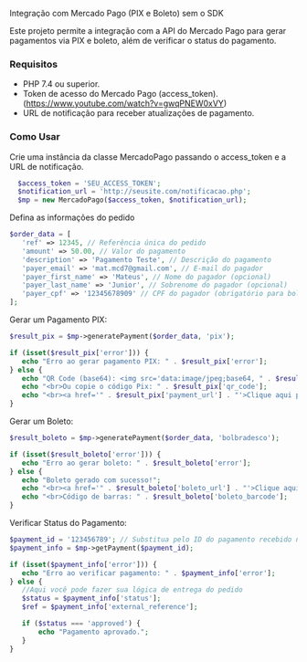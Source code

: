 Integração com Mercado Pago (PIX e Boleto) sem o SDK

Este projeto permite a integração com a API do Mercado Pago para gerar pagamentos via PIX e boleto, além de verificar o status do pagamento.


### Requisitos

- PHP 7.4 ou superior.
- Token de acesso do Mercado Pago (access_token). (https://www.youtube.com/watch?v=gwqPNEW0xVY)
- URL de notificação para receber atualizações de pagamento.

### Como Usar

Crie uma instância da classe MercadoPago passando o access_token e a URL de notificação.
   
 ```php
   $access_token = 'SEU_ACCESS_TOKEN';
   $notification_url = 'http://seusite.com/notificacao.php';
   $mp = new MercadoPago($access_token, $notification_url);
```

Defina as informações do pedido
 ```php
$order_data = [
    'ref' => 12345, // Referência única do pedido
    'amount' => 50.00, // Valor do pagamento
    'description' => 'Pagamento Teste', // Descrição do pagamento
    'payer_email' => 'mat.mcd7@gmail.com', // E-mail do pagador
    'payer_first_name' => 'Mateus', // Nome do pagador (opcional)
    'payer_last_name' => 'Junior', // Sobrenome do pagador (opcional)
    'payer_cpf' => '12345678909' // CPF do pagador (obrigatório para boleto)
];
```

Gerar um Pagamento PIX:

 ```php
$result_pix = $mp->generatePayment($order_data, 'pix');

if (isset($result_pix['error'])) {
    echo "Erro ao gerar pagamento PIX: " . $result_pix['error'];
} else {
    echo "QR Code (base64): <img src='data:image/jpeg;base64, " . $result_pix['qr_code_base64'] . "' width='200' />";
    echo "<br>Ou copie o código Pix: " . $result_pix['qr_code'];
    echo "<br><a href='" . $result_pix['payment_url'] . "'>Clique aqui para pagar</a>";
}
```

Gerar um Boleto:

 ```php
$result_boleto = $mp->generatePayment($order_data, 'bolbradesco');

if (isset($result_boleto['error'])) {
    echo "Erro ao gerar boleto: " . $result_boleto['error'];
} else {
    echo "Boleto gerado com sucesso!";
    echo "<br><a href='" . $result_boleto['boleto_url'] . "'>Clique aqui para visualizar o boleto</a>";
    echo "<br>Código de barras: " . $result_boleto['boleto_barcode'];
}
```

Verificar Status do Pagamento:
 ```php
$payment_id = '123456789'; // Substitua pelo ID do pagamento recebido no post da notificação 
$payment_info = $mp->getPayment($payment_id);

if (isset($payment_info['error'])) {
    echo "Erro ao verificar pagamento: " . $payment_info['error'];
} else {
    //Aqui você pode fazer sua lógica de entrega do pedido
    $status = $payment_info['status'];
    $ref = $payment_info['external_reference'];
 
    if ($status === 'approved') {
        echo "Pagamento aprovado.";
    }
}
```
